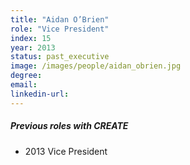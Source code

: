 ```yaml
---
title: "Aidan O’Brien"
role: "Vice President"
index: 15
year: 2013
status: past_executive
image: /images/people/aidan_obrien.jpg
degree:
email:
linkedin-url:
---
```

##### Previous roles with CREATE

- 2013 Vice President


